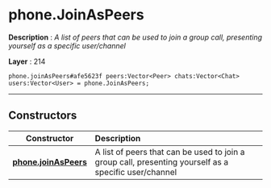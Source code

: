 # phone.JoinAsPeers

**Description** : *A list of peers that can be used to join a group call, presenting yourself as a specific user/channel*

**Layer** : 214

```tl
phone.joinAsPeers#afe5623f peers:Vector<Peer> chats:Vector<Chat> users:Vector<User> = phone.JoinAsPeers;
```

---

## Constructors

| Constructor | Description |
| :---: | :--- |
| [**phone.joinAsPeers**](constructor/phone.joinAsPeers) | A list of peers that can be used to join a group call, presenting yourself as a specific user/channel |